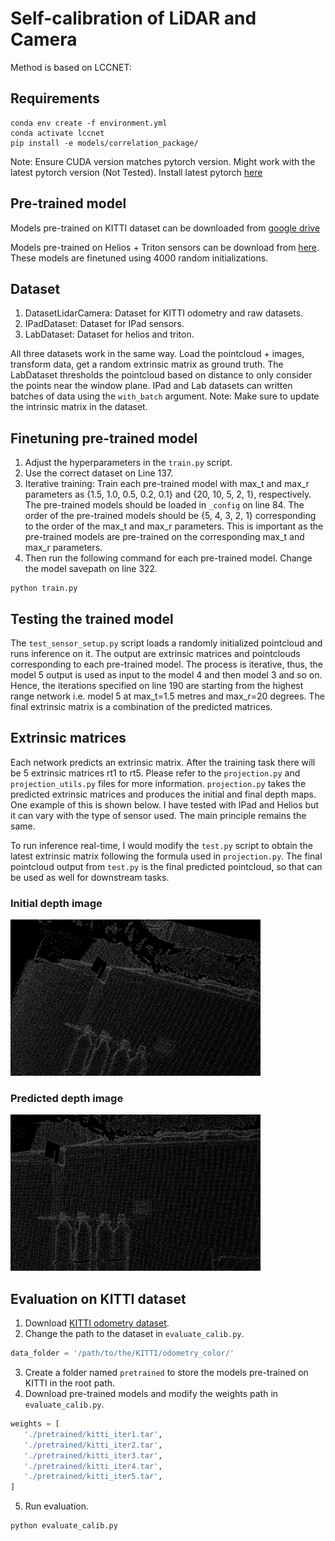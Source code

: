 # Self-calibration of LiDAR and Camera

Method is based on LCCNET: 

## Requirements

```commandline
conda env create -f environment.yml
conda activate lccnet
pip install -e models/correlation_package/
```

Note: Ensure CUDA version matches pytorch version. Might work with the latest pytorch version (Not Tested).
Install latest pytorch [here](https://pytorch.org/get-started/locally/)

## Pre-trained model

Models pre-trained on KITTI dataset can be downloaded from [google drive](https://drive.google.com/drive/folders/1VbQV3ERDeT3QbdJviNCN71yoWIItZQnl?usp=sharing)

Models pre-trained on Helios + Triton sensors can be download from [here](https://cmu.box.com/s/1f0gxmcch65yh9dk68y3vfnlcc8d8tw8). These models are finetuned using 4000 random initializations.

## Dataset
1. DatasetLidarCamera: Dataset for KITTI odometry and raw datasets.
2. IPadDataset: Dataset for IPad sensors.
3. LabDataset: Dataset for helios and triton.

All three datasets work in the same way. Load the pointcloud + images, transform data, get a random extrinsic matrix as ground truth.
The LabDataset thresholds the pointcloud based on distance to only consider the points near the window plane.
IPad and Lab datasets can written batches of data using the `with_batch` argument.
Note: Make sure to update the intrinsic matrix in the dataset.

## Finetuning pre-trained model
1. Adjust the hyperparameters in the `train.py` script.
2. Use the correct dataset on Line 137.
3. Iterative training: Train each pre-trained model with max_t and max_r parameters as {1.5, 1.0, 0.5, 0.2, 0.1} and {20, 10, 5, 2, 1}, respectively. The pre-trained models should be loaded in `_config` on line 84. The order of the pre-trained models should be {5, 4, 3, 2, 1} corresponding to the order of the max_t and max_r parameters. This is important as the pre-trained models are pre-trained on the corresponding max_t and max_r parameters.
5. Then run the following command for each pre-trained model. Change the model savepath on line 322.
```commandline
python train.py
```

## Testing the trained model
The `test_sensor_setup.py` script loads a randomly initialized pointcloud and runs inference on it. The output are extrinsic matrices and pointclouds corresponding to each pre-trained model. The process is iterative, thus, the model 5 output is used as input to the model 4 and then model 3 and so on. Hence, the iterations specified on line 190 are starting from the highest range network i.e. model 5 at max_t=1.5 metres and max_r=20 degrees. 
The final extrinsic matrix is a combination of the predicted matrices.

## Extrinsic matrices
Each network predicts an extrinsic matrix. After the training task there will be 5 extrinsic matrices rt1 to rt5.
Please refer to the `projection.py` and `projection_utils.py` files for more information.
`projection.py` takes the predicted extrinsic matrices and produces the initial and final depth maps. One example of this is shown below. I have tested with IPad and Helios but it can vary with the type of sensor used. The main principle remains the same.

To run inference real-time, I would modify the `test.py` script to obtain the latest extrinsic matrix following the formula used in `projection.py`. The final pointcloud output from `test.py` is the final predicted pointcloud, so that can be used as well for downstream tasks.

### Initial depth image

<img src="assets/init_depth_img.png"
     width=400 />

### Predicted depth image

<img src="assets/depth_img.png"
     width=400 />

## Evaluation on KITTI dataset

1. Download [KITTI odometry dataset](http://www.cvlibs.net/datasets/kitti/eval_odometry.php).
2. Change the path to the dataset in `evaluate_calib.py`.
```python
data_folder = '/path/to/the/KITTI/odometry_color/'
```
3. Create a folder named `pretrained` to store the models pre-trained on KITTI in the root path.
4. Download pre-trained models and modify the weights path in `evaluate_calib.py`.
```python
weights = [
   './pretrained/kitti_iter1.tar',
   './pretrained/kitti_iter2.tar',
   './pretrained/kitti_iter3.tar',
   './pretrained/kitti_iter4.tar',
   './pretrained/kitti_iter5.tar',
]
```
5. Run evaluation.
```commandline
python evaluate_calib.py
```